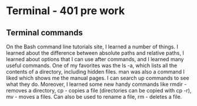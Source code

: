 # Terminal - 401 pre work

## Terminal commands

On the Bash command line tutorials site, I learned a number of things. I learned about the difference between absolute paths and relative paths, I learned about options that I can use after commands, and I learned many useful commands. One of my favorites was the ls -a, which lists all the contents of a directory, including hidden files. man was also a command I liked which shows me the manual pages. I can search up commands to see what they do. Moreover, I learned some new handy commands like rmdir - removes a directory, cp - copies a file (directories can be copied with cp -r), mv - moves a files. Can also be used to rename a file, rm - deletes a file.
